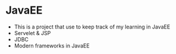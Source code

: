 # JavaEE
* This is a project that use to keep track of my learning in JavaEE
* Servelet & JSP
* JDBC
* Modern frameworks in JavaEE
